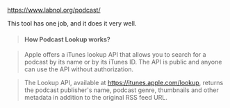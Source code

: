 https://www.labnol.org/podcast/

This tool has one job, and it does it very well.

> #### How Podcast Lookup works?

> Apple offers a iTunes lookup API that allows you to search for a podcast by its name or by its iTunes ID. The API is public and anyone can use the API without authorization.

> The Lookup API, available at https://itunes.apple.com/lookup, returns the podcast publisher's name, podcast genre, thumbnails and other metadata in addition to the original RSS feed URL.